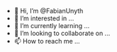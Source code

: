 - 👋 Hi, I’m @FabianUnyth
- 👀 I’m interested in ...
- 🌱 I’m currently learning ...
- 💞️ I’m looking to collaborate on ...
- 📫 How to reach me ...

<!---
FabianUnyth/FabianUnyth is a ✨ special ✨ repository because its `README.md` (this file) appears on your GitHub profile.
You can click the Preview link to take a look at your changes.
--->
